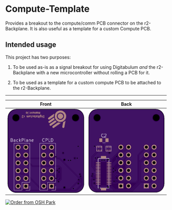 # Compute-Template

Provides a breakout to the compute/comm PCB connector on the r2-Backplane. It is also useful as a template for a custom Compute PCB.

## Intended usage

This project has two purposes:

 1) To be used as-is as a signal breakout for using Digitabulum _and_ the r2-Backplane with a new microcontroller without rolling a PCB for it.

 2) To be used as a template for a custom compute PCB to be attached to the r2-Backplane.

------------------------

Front | Back
:-------:|:------:
![Front](osh-render-front.png) | ![Back](osh-render-back.png)


[<img src="https://oshpark.com/assets/badge-5b7ec47045b78aef6eb9d83b3bac6b1920de805e9a0c227658eac6e19a045b9c.png" alt="Order from OSH Park">](https://oshpark.com/shared_projects/ZFrk57MH)

